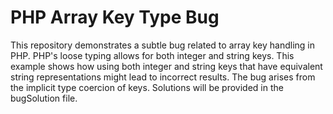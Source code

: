 # PHP Array Key Type Bug

This repository demonstrates a subtle bug related to array key handling in PHP. PHP's loose typing allows for both integer and string keys. This example shows how using both integer and string keys that have equivalent string representations might lead to incorrect results.  The bug arises from the implicit type coercion of keys. Solutions will be provided in the bugSolution file.